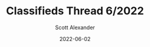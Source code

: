 ---
layout: podcast
title: "Classifieds Thread 6/2022"
author: Scott Alexander
description: https://astralcodexten.substack.com/p/classifieds-thread-62022
date: 2022-06-02
length: 277069
duration: 69
guid: classifieds-thread-62022
---